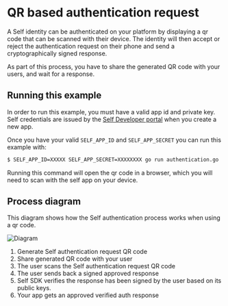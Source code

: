 # QR based authentication request

A Self identity can be authenticated on your platform by displaying a qr code that can be scanned with their device. The identity will then accept or reject the authentication request on their phone and send a cryptographically signed response.

As part of this process, you have to share the generated QR code with your users, and wait for a response.

## Running this example

In order to run this example, you must have a valid app id and private key. Self credentials are issued by the [Self Developer portal](https://developer.selfid.net/) when you create a new app.

Once you have your valid `SELF_APP_ID` and `SELF_APP_SECRET` you can run this example with:

```bash
$ SELF_APP_ID=XXXXX SELF_APP_SECRET=XXXXXXXX go run authentication.go
```

Running this command will open the qr code in a browser, which you will need to scan with the self app on your device.

## Process diagram

This diagram shows how the Self authentication process works when using a qr code.

![Diagram](https://storage.googleapis.com/static.selfid.net/images/authentication_qr_diagram.png)

1. Generate Self authentication request QR code
2. Share generated QR code with your user
3. The user scans the Self authentication request QR code
4. The user sends back a signed approved response
5. Self SDK verifies the response has been signed by the user based on its public keys.
6. Your app gets an approved verified auth response
